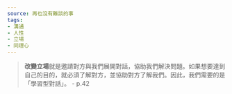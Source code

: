 ```yaml
---
source: 再也沒有難談的事
tags:
- 溝通
- 人性
- 立場
- 同理心
---
```


> **改變立場**就是邀請對方與我們展開對話，協助我們解決問題。如果想要達到自己的目的，就必須了解對方，並協助對方了解我們。因此，我們需要的是「學習型對話」。 
> \- p.42
